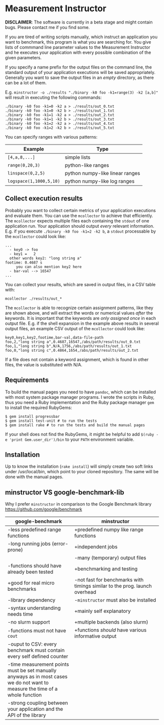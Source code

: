 Measurement Instructor
======================

**DISCLAIMER**: The software is currently in a beta stage and might contain bugs. Please contact me if you find some.

If you are tired of writing scripts manually, which instruct an application you want to benchmark, this program is what you are searching for. You give lists of commmand line parameter values to the Measurement Instructor and he executes your application with every possible combination of the given parameters.

If you specify a name prefix for the output files on the command line, the standard output of your application executions will be saved appropriately. Generally you want to save the output files in an *empty* directory, as there can be a lot of them.

E.g. `minstructor -o ./results "./binary -k0 foo -k1=range(3) -k2 [a,b]"` will result in executing the following commands:

``` shell
./binary -k0 foo -k1=0 -k2 a > ./results/out_0.txt
./binary -k0 foo -k1=0 -k2 b > ./results/out_1.txt
./binary -k0 foo -k1=1 -k2 a > ./results/out_2.txt
./binary -k0 foo -k1=1 -k2 b > ./results/out_3.txt
./binary -k0 foo -k1=2 -k2 a > ./results/out_4.txt
./binary -k0 foo -k1=2 -k2 b > ./results/out_5.txt
```

You can specify ranges with various patterns:

| **Example**             | **Type**                        |
|-------------------------|---------------------------------|
| `[4,a,8,...]`           | simple lists                    |
| `range(0,20,3)`         | python-like ranges              |
| `linspace(0,2,5)`       | python numpy-like linear ranges |
| `logspace(1,1000,5,10)` | python numpy-like log ranges    |

Collect execution results
-------------------------

Probably you want to collect certain metrics of your application executions and evaluate them. You can use the `mcollector` to achieve that efficiently. The `mcollector` expects multiple files each containing the `stdout` of one application run. Your application should output *every* relevant information. E.g. if you execute `./binary -k0 foo -k1=2 -k2 b`, a `stdout` processable by the `mcollector` could look like:

``` shell
...
  - key0 -> foo
  - key1 =   2
  other words key2: "long string a"
footime: 0.4687 s
     you can also mention key2 here
  - bar-val --> 16547
...
```

You can collect your results, which are saved in output files, in a CSV table with:

    mcollector ./results/out_*

The `mcollector` is able to recognize certain assignment patterns, like they are shown above, and will extract the words or numerical values *after* the keywords. It is important that the keywords are *only assigned once* in each output file. E.g. if the shell expansion in the example above results in several output files, an example CSV output of the `mcollector` could look like:

    key0,key1,key2,footime,bar-val,data-file-path
    foo,2,"long string a",0.4687,16547,/abs/path/results/out_0.txt
    foo,1,"long string b",N/A,1756,/abs/path/results/out_1.txt
    foo,0,"long string c",0.4864,1654,/abs/path/results/out_2.txt

If a file does not contain a keyword assignment, which is found in other files, the value is substituted with N/A.

Requirements
------------

To build the manual pages you need to have `pandoc`, which can be installed with most system package manager programs. I wrote the scripts in Ruby, thus you need a Ruby implementation and the Ruby package manager `gem` to install the required RubyGems:

``` shell
$ gem install progressbar
$ gem install test-unit # to run the tests
$ gem install rake # to run the tests and build the manual pages
```

If your shell does not find the RubyGems, it might be helpful to add `$(ruby -e 'print Gem.user_dir')/bin` to your `PATH` environment variable.

Installation
------------

Up to know the installation (`rake install`) will simply create two soft links under /usr/local/bin, which point to your cloned repository. The same will be done with the manual pages.

minstructor VS google-benchmark-lib
-----------------------------------

Why I prefer `minstructor` in comparison to the Google Benchmark library https://github.com/google/benchmark

<table>
<colgroup>
<col width="43%" />
<col width="56%" />
</colgroup>
<thead>
<tr class="header">
<th><strong>google-benchmark</strong></th>
<th><strong>minstructor</strong></th>
</tr>
</thead>
<tbody>
<tr class="odd">
<td>-less predefined range functions</td>
<td>+predefined numpy like range functions</td>
</tr>
<tr class="even">
<td>-long running jobs (error-prone)</td>
<td>+independent jobs</td>
</tr>
<tr class="odd">
<td></td>
<td>-many (temporary) output files</td>
</tr>
<tr class="even">
<td>-functions should have already been tested</td>
<td>+benchmarking and testing</td>
</tr>
<tr class="odd">
<td>+good for real micro benchmarks</td>
<td>-not fast for benchmarks with timings similar to the prog. launch overhead</td>
</tr>
<tr class="even">
<td>-library dependency</td>
<td>-<code>minstructor</code> must also be installed</td>
</tr>
<tr class="odd">
<td>-syntax understanding needs time</td>
<td>+mainly self explanatory</td>
</tr>
<tr class="even">
<td>-no slurm support</td>
<td>+multiple backends (also slurm)</td>
</tr>
<tr class="odd">
<td>-functions must not have <code>cout</code></td>
<td>+functions <em>should</em> have various informative output</td>
</tr>
<tr class="even">
<td>-ouput to CSV: every benchmark must contain every self defined counter</td>
<td></td>
</tr>
<tr class="odd">
<td>-time measurement points must be set manually anyways as in most cases we do not want to measure the time of a whole function</td>
<td></td>
</tr>
<tr class="even">
<td>-strong coupling between your application and the API of the library</td>
<td></td>
</tr>
</tbody>
</table>


